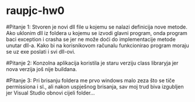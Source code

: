 # raupjc-hw0

#Pitanje 1:
Stvoren je novi dll file u kojemu se nalazi definicija nove metode. 
Ako uklonim dll iz foldera u kojemu se izvodi glavni program, onda program baci exception i crasha se jer ne može doći do implementacije metode unutar dll-a.
Kako bi na korisnikovom računalu funkcionirao program moraju se uz exe poslati i svi dll-ovi.


#Pitanje 2:
Konzolna aplikacija koristila je staru verziju class libraryja jer nova verzija još nije buildana.

#Pitanje 3:
Pri brisanju foldera me prvo windows malo zeza što se tiče permissiona i sl.,
ali nakon uspješnog brisanja, sav moj trud biva izgubljen jer Visual Studio obnovi cijeli folder...

